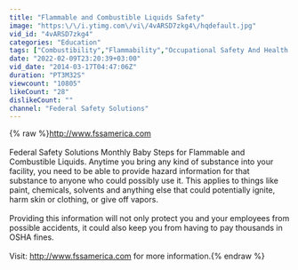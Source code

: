 ```yaml
---
title: "Flammable and Combustible Liquids Safety"
image: "https:\/\/i.ytimg.com\/vi\/4vARSD7zkg4\/hqdefault.jpg"
vid_id: "4vARSD7zkg4"
categories: "Education"
tags: ["Combustibility","Flammability","Occupational Safety And Health Administration (Government Agency)"]
date: "2022-02-09T23:20:39+03:00"
vid_date: "2014-03-17T04:47:06Z"
duration: "PT3M32S"
viewcount: "10805"
likeCount: "28"
dislikeCount: ""
channel: "Federal Safety Solutions"
---
```

{% raw %}<a rel="nofollow" target="blank" href="http://www.fssamerica.com">http://www.fssamerica.com</a><br /><br />Federal Safety Solutions Monthly Baby Steps for Flammable and Combustible Liquids. Anytime you bring any kind of substance into your facility, you need to be able to provide hazard information for that substance to anyone who could possibly use it. This applies to things like paint, chemicals, solvents and anything else that could potentially ignite, harm skin or clothing, or give off vapors. <br /><br />Providing this information will not only protect you and your employees from possible accidents, it could also keep you from having to pay thousands in OSHA fines.<br /><br />Visit: <a rel="nofollow" target="blank" href="http://www.fssamerica.com">http://www.fssamerica.com</a> for more information.{% endraw %}
